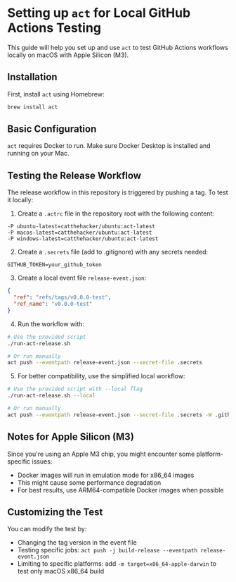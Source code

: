 # Setting up `act` for Local GitHub Actions Testing

This guide will help you set up and use `act` to test GitHub Actions workflows locally on macOS with Apple Silicon (M3).

## Installation

First, install `act` using Homebrew:

```bash
brew install act
```

## Basic Configuration

`act` requires Docker to run. Make sure Docker Desktop is installed and running on your Mac.

## Testing the Release Workflow

The release workflow in this repository is triggered by pushing a tag. To test it locally:

1. Create a `.actrc` file in the repository root with the following content:

```
-P ubuntu-latest=catthehacker/ubuntu:act-latest
-P macos-latest=catthehacker/ubuntu:act-latest
-P windows-latest=catthehacker/ubuntu:act-latest
```

2. Create a `.secrets` file (add to .gitignore) with any secrets needed:

```
GITHUB_TOKEN=your_github_token
```

3. Create a local event file `release-event.json`:

```json
{
  "ref": "refs/tags/v0.0.0-test",
  "ref_name": "v0.0.0-test"
}
```

4. Run the workflow with:

```bash
# Use the provided script
./run-act-release.sh

# Or run manually
act push --eventpath release-event.json --secret-file .secrets
```

5. For better compatibility, use the simplified local workflow:

```bash
# Use the provided script with --local flag
./run-act-release.sh --local

# Or run manually
act push --eventpath release-event.json --secret-file .secrets -W .github/workflows/release-local.yml
```

## Notes for Apple Silicon (M3)

Since you're using an Apple M3 chip, you might encounter some platform-specific issues:
- Docker images will run in emulation mode for x86_64 images
- This might cause some performance degradation
- For best results, use ARM64-compatible Docker images when possible

## Customizing the Test

You can modify the test by:
- Changing the tag version in the event file
- Testing specific jobs: `act push -j build-release --eventpath release-event.json`
- Limiting to specific platforms: add `-m target=x86_64-apple-darwin` to test only macOS x86_64 build
